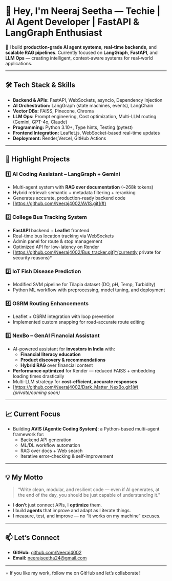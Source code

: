 # 👋 Hey, I'm Neeraj Seetha — Techie | AI Agent Developer | FastAPI & LangGraph Enthusiast

🚀 I build **production-grade AI agent systems**, **real-time backends**, and **scalable RAG pipelines**.
Currently focused on **LangGraph**, **FastAPI**, and **LLM Ops** — creating intelligent, context-aware systems for real-world applications.

---

## 🛠 Tech Stack & Skills

- **Backend & APIs:** FastAPI, WebSockets, asyncio, Dependency Injection
- **AI Orchestration:** LangGraph (state machines, events), LangChain
- **Vector DBs:** FAISS, Pinecone, Chroma
- **LLM Ops:** Prompt engineering, Cost optimization, Multi-LLM routing (Gemini, GPT-4o, Claude)
- **Programming:** Python 3.10+, Type hints, Testing (pytest)
- **Frontend Integration:** Leaflet.js, WebSocket-based real-time updates
- **Deployment:** Render,Vercel, GitHub Actions

---

## 📌 Highlight Projects

### 1️⃣ **AI Coding Assistant – LangGraph + Gemini**
- Multi-agent system with **RAG over documentation** (~268k tokens)
- Hybrid retrieval: semantic + metadata filtering + reranking
- Generates accurate, production-ready backend code
- [https://github.com/Neeraj4002/AVIS.git](#) 

### 2️⃣ **College Bus Tracking System**
- **FastAPI** backend + **Leaflet** frontend
- Real-time bus location tracking via WebSockets
- Admin panel for route & stop management
- Optimized API for low-latency on Render
- [https://github.com/Neeraj4002/Bus_tracker.git]*(currently private for security reasons)*

### 3️⃣ **IoT Fish Disease Prediction**
- Modified SVM pipeline for Tilapia dataset (DO, pH, Temp, Turbidity)
- Python ML workflow with preprocessing, model tuning, and deployment

### 4️⃣ **OSRM Routing Enhancements**
- Leaflet + OSRM integration with loop prevention
- Implemented custom snapping for road-accurate route editing

### 5️⃣ **NexBo – GenAI Financial Assistant**
- AI-powered assistant for **investors in India** with:
  - **Financial literacy education**
  - **Product discovery & recommendations**
  - **Hybrid RAG** over financial content
- **Performance optimized** for Render — reduced FAISS + embedding loading times drastically
- Multi-LLM strategy for **cost-efficient, accurate responses**
- [https://github.com/Neeraj4002/Dark_Matter_NexBo.git](#) *(private/coming soon)*
---

## 📈 Current Focus

- Building **AVIS (Agentic Coding System)**: a Python-based multi-agent framework for:
  - Backend API generation
  - ML/DL workflow automation
  - RAG over docs + Web search
  - Iterative error-checking & self-improvement

---

## 💡 My Motto

> “Write clean, modular, and resilient code — even if  AI generates, at the end of the day, you should be just capable of understanding it.”

- I **don’t** just connect APIs, I **optimize** them.
- I build **agents** that improve and adapt as I iterate things.
- I measure, test, and improve — no “it works on my machine” excuses.

---

## 📫 Let’s Connect

- **GitHub:** [github.com/Neeraj4002](#)
- **Email:** neerajseetha24@gmail.com

---

⭐ If you like my work, follow me on GitHub and let’s collaborate!
